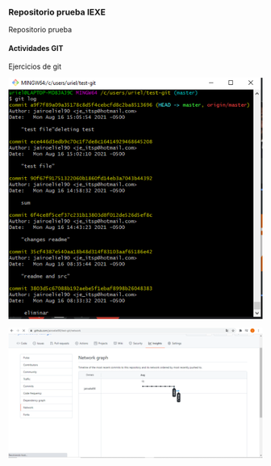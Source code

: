 ### Repositorio prueba IEXE 

Repositorio prueba 

#### Actividades GIT 

Ejercicios de git

![Github log](/src/commit.PNG)

![Git log](/src/network.png)


